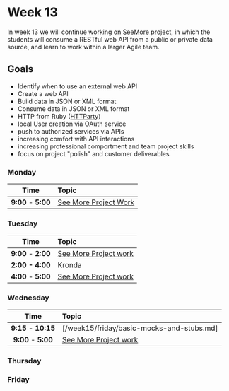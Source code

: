 # Week 13

In week 13 we will continue working on [SeeMore project](see-more.md), in which the students will consume a RESTful web API from a public or private data source, and learn to work within a larger Agile team.

## Goals
- Identify when to use an external web API
- Create a web API
- Build data in JSON or XML format
- Consume data in JSON or XML format
- HTTP from Ruby ([HTTParty](https://github.com/jnunemaker/httparty))
- local User creation via OAuth service
- push to authorized services via APIs
- increasing comfort with API interactions
- increasing professional comportment and team project skills
- focus on project "polish" and customer deliverables

### Monday

| Time              | Topic               |
|:-----------------:|:--------------------|
| **9:00** - **5:00** | [See More Project Work](see-more.md) |

### Tuesday

| Time              | Topic               |
|:-----------------:|:--------------------|
| **9:00** - **2:00** | [See More Project work](see-more.md) |
| **2:00 - 4:00**      | Kronda |
| **4:00** - **5:00** | [See More Project work](see-more.md) |

### Wednesday

| Time              | Topic               |
|:-----------------:|:--------------------|
| **9:15** - **10:15** | [/week15/friday/basic-mocks-and-stubs.md] |
| **9:00** - **5:00** | [See More Project work](see-more.md) |

### Thursday


### Friday
